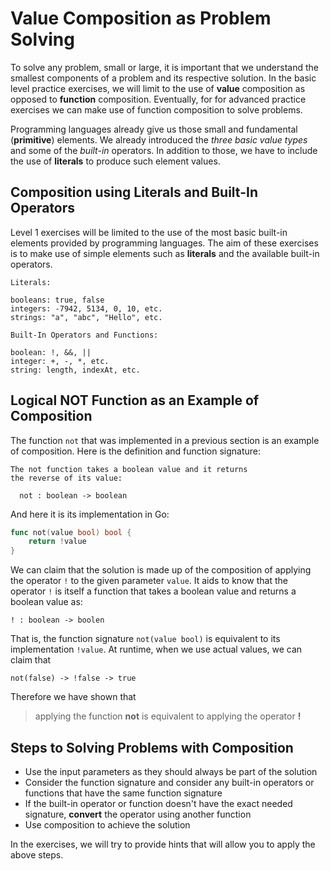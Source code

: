 
# Value Composition as Problem Solving

To solve any problem, small or large, it is important that we understand the smallest components of a problem and its 
respective solution.  In the basic level practice exercises, we will limit to the use of **value** composition as opposed to 
**function** composition.  Eventually, for for advanced practice exercises we can make use of function composition to solve
problems.

Programming languages already give us those small and fundamental (**primitive**) elements.  We already introduced the *three
basic value types* and some of the *built-in* operators.  In addition to those, we have to include the use of **literals** to 
produce such element values.

## Composition using Literals and Built-In Operators
Level 1 exercises will be limited to the use of the most basic built-in elements provided by programming languages.  The aim
of these exercises is to make use of simple elements such as **literals** and the available built-in operators.

```
Literals:

booleans: true, false
integers: -7942, 5134, 0, 10, etc.
strings: "a", "abc", "Hello", etc.

Built-In Operators and Functions:

boolean: !, &&, ||
integer: +, -, *, etc.
string: length, indexAt, etc.
```

## Logical NOT Function as an Example of Composition
The function `not` that was implemented in a previous section is an example of composition.  Here is the definition and 
function signature:

```
The not function takes a boolean value and it returns
the reverse of its value:

  not : boolean -> boolean
```
And here it is its implementation in Go:

```go
func not(value bool) bool {
    return !value
}
```

We can claim that the solution is made up of the composition of applying the operator `!` to the given parameter `value`.  It 
aids to know that the operator `!` is itself a function that takes a boolean value and returns a boolean value as:

```
! : boolean -> boolen
```

That is, the function signature `not(value bool)` is equivalent to its implementation `!value`.  At runtime, when we use 
actual values, we can claim that

```
not(false) -> !false -> true
```

Therefore we have shown that

> applying the function **not** is equivalent to applying the operator **!**

## Steps to Solving Problems with Composition

* Use the input parameters as they should always be part of the solution
* Consider the function signature and consider any built-in operators or functions that have the same function signature
* If the built-in operator or function doesn't have the exact needed signature, **convert** the operator using another 
function
* Use composition to achieve the solution

In the exercises, we will try to provide hints that will allow you to apply the above steps.
